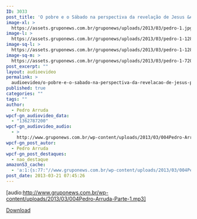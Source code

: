 ```yaml
---
ID: 3033
post_title: 'O pobre e o Sábado na perspectiva da revelação de Jesus &#8211; Parte 1'
image-xl: >
  https://assets.gruponews.com.br/gruponews/uploads/2013/03/pedro-1.jpg
image-l: >
  https://assets.gruponews.com.br/gruponews/uploads/2013/03/pedro-1-1280x483.jpg
image-sq-l: >
  https://assets.gruponews.com.br/gruponews/uploads/2013/03/pedro-1-1280x483.jpg
image-sq-m: >
  https://assets.gruponews.com.br/gruponews/uploads/2013/03/pedro-1-720x483.jpg
post_excerpt: ""
layout: audioevideo
permalink: >
  audioevideo/o-pobre-e-o-sabado-na-perspectiva-da-revelacao-de-jesus-parte-1
published: true
categories: ""
tags: ""
author:
  - Pedro Arruda
wpcf-gn_audiovideo_data:
  - "1362787200"
wpcf-gn_audiovideo_audio:
  - >
    http://www.gruponews.com.br/wp-content/uploads/2013/03/004Pedro-Arruda-Parte-1.mp3
wpcf-gn_post_autor:
  - Pedro Arruda
wpcf-gn_post_destaques:
  - nao_destaque
amazonS3_cache:
  - 'a:1:{s:77:"//www.gruponews.com.br/wp-content/uploads/2013/03/004Pedro-Arruda-Parte-1.mp3";i:3013;}'
post_date: 2013-03-21 07:45:26
---
```

[audio:http://www.gruponews.com.br/wp-content/uploads/2013/03/004Pedro-Arruda-Parte-1.mp3]

<a href="http://www.gruponews.com.br/wp-content/uploads/2013/03/004Pedro-Arruda-Parte-1.mp3">Download</a>